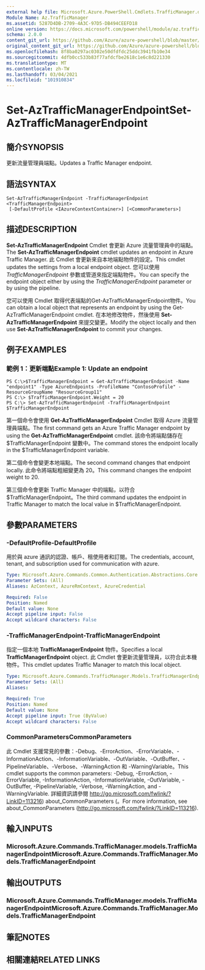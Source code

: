 ```yaml
---
external help file: Microsoft.Azure.PowerShell.Cmdlets.TrafficManager.dll-Help.xml
Module Name: Az.TrafficManager
ms.assetid: 5287D4DB-2709-4A3C-97D5-DB494CEEFD18
online version: https://docs.microsoft.com/powershell/module/az.trafficmanager/set-aztrafficmanagerendpoint
schema: 2.0.0
content_git_url: https://github.com/Azure/azure-powershell/blob/master/src/TrafficManager/TrafficManager/help/Set-AzTrafficManagerEndpoint.md
original_content_git_url: https://github.com/Azure/azure-powershell/blob/master/src/TrafficManager/TrafficManager/help/Set-AzTrafficManagerEndpoint.md
ms.openlocfilehash: 8f8ba0297ac0302e50dfdfdc25ddc3941fb10e34
ms.sourcegitcommit: 4dfb0cc533b83f77afdcfbe2618c1e6c8d221330
ms.translationtype: MT
ms.contentlocale: zh-TW
ms.lasthandoff: 03/04/2021
ms.locfileid: "101910834"
---
```

# <span data-ttu-id="b8c2c-101">Set-AzTrafficManagerEndpoint</span><span class="sxs-lookup"><span data-stu-id="b8c2c-101">Set-AzTrafficManagerEndpoint</span></span>

## <span data-ttu-id="b8c2c-102">簡介</span><span class="sxs-lookup"><span data-stu-id="b8c2c-102">SYNOPSIS</span></span>
<span data-ttu-id="b8c2c-103">更新流量管理員端點。</span><span class="sxs-lookup"><span data-stu-id="b8c2c-103">Updates a Traffic Manager endpoint.</span></span>

## <span data-ttu-id="b8c2c-104">語法</span><span class="sxs-lookup"><span data-stu-id="b8c2c-104">SYNTAX</span></span>

```
Set-AzTrafficManagerEndpoint -TrafficManagerEndpoint <TrafficManagerEndpoint>
 [-DefaultProfile <IAzureContextContainer>] [<CommonParameters>]
```

## <span data-ttu-id="b8c2c-105">描述</span><span class="sxs-lookup"><span data-stu-id="b8c2c-105">DESCRIPTION</span></span>
<span data-ttu-id="b8c2c-106">**Set-AzTrafficManagerEndpoint** Cmdlet 會更新 Azure 流量管理員中的端點。</span><span class="sxs-lookup"><span data-stu-id="b8c2c-106">The **Set-AzTrafficManagerEndpoint** cmdlet updates an endpoint in Azure Traffic Manager.</span></span>
<span data-ttu-id="b8c2c-107">此 Cmdlet 會更新來自本地端點物件的設定。</span><span class="sxs-lookup"><span data-stu-id="b8c2c-107">This cmdlet updates the settings from a local endpoint object.</span></span>
<span data-ttu-id="b8c2c-108">您可以使用 *TrafficManagerEndpoint* 參數或管道來指定端點物件。</span><span class="sxs-lookup"><span data-stu-id="b8c2c-108">You can specify the endpoint object either by using the *TrafficManagerEndpoint* parameter or by using the pipeline.</span></span>

<span data-ttu-id="b8c2c-109">您可以使用 Cmdlet 取得代表端點的Get-AzTrafficManagerEndpoint物件。</span><span class="sxs-lookup"><span data-stu-id="b8c2c-109">You can obtain a local object that represents an endpoint by using the Get-AzTrafficManagerEndpoint cmdlet.</span></span>
<span data-ttu-id="b8c2c-110">在本地修改物件，然後使用 **Set-AzTrafficManagerEndpoint** 來提交變更。</span><span class="sxs-lookup"><span data-stu-id="b8c2c-110">Modify the object locally and then use **Set-AzTrafficManagerEndpoint** to commit your changes.</span></span>

## <span data-ttu-id="b8c2c-111">例子</span><span class="sxs-lookup"><span data-stu-id="b8c2c-111">EXAMPLES</span></span>

### <span data-ttu-id="b8c2c-112">範例 1：更新端點</span><span class="sxs-lookup"><span data-stu-id="b8c2c-112">Example 1: Update an endpoint</span></span>
```
PS C:\>$TrafficManagerEndpoint = Get-AzTrafficManagerEndpoint -Name "endpoint1" -Type AzureEndpoints -ProfileName "ContosoProfile" -ResourceGroupName "ResourceGroup11"
PS C:\> $TrafficManagerEndpoint.Weight = 20
PS C:\> Set-AzTrafficManagerEndpoint -TrafficManagerEndpoint $TrafficManagerEndpoint
```

<span data-ttu-id="b8c2c-113">第一個命令會使用 **Get-AzTrafficManagerEndpoint** Cmdlet 取得 Azure 流量管理員端點。</span><span class="sxs-lookup"><span data-stu-id="b8c2c-113">The first command gets an Azure Traffic Manager endpoint by using the **Get-AzTrafficManagerEndpoint** cmdlet.</span></span>
<span data-ttu-id="b8c2c-114">該命令將端點儲存在 $TrafficManagerEndpoint 變數中。</span><span class="sxs-lookup"><span data-stu-id="b8c2c-114">The command stores the endpoint locally in the $TrafficManagerEndpoint variable.</span></span>

<span data-ttu-id="b8c2c-115">第二個命令會變更本地端點。</span><span class="sxs-lookup"><span data-stu-id="b8c2c-115">The second command changes that endpoint locally.</span></span>
<span data-ttu-id="b8c2c-116">此命令將端點粗細變更為 20。</span><span class="sxs-lookup"><span data-stu-id="b8c2c-116">This command changes the endpoint weight to 20.</span></span>

<span data-ttu-id="b8c2c-117">第三個命令會更新 Traffic Manager 中的端點，以符合 $TrafficManagerEndpoint。</span><span class="sxs-lookup"><span data-stu-id="b8c2c-117">The third command updates the endpoint in Traffic Manager to match the local value in $TrafficManagerEndpoint.</span></span>

## <span data-ttu-id="b8c2c-118">參數</span><span class="sxs-lookup"><span data-stu-id="b8c2c-118">PARAMETERS</span></span>

### <span data-ttu-id="b8c2c-119">-DefaultProfile</span><span class="sxs-lookup"><span data-stu-id="b8c2c-119">-DefaultProfile</span></span>
<span data-ttu-id="b8c2c-120">用於與 azure 通訊的認證、帳戶、租使用者和訂閱。</span><span class="sxs-lookup"><span data-stu-id="b8c2c-120">The credentials, account, tenant, and subscription used for communication with azure.</span></span>

```yaml
Type: Microsoft.Azure.Commands.Common.Authentication.Abstractions.Core.IAzureContextContainer
Parameter Sets: (All)
Aliases: AzContext, AzureRmContext, AzureCredential

Required: False
Position: Named
Default value: None
Accept pipeline input: False
Accept wildcard characters: False
```

### <span data-ttu-id="b8c2c-121">-TrafficManagerEndpoint</span><span class="sxs-lookup"><span data-stu-id="b8c2c-121">-TrafficManagerEndpoint</span></span>
<span data-ttu-id="b8c2c-122">指定一個本地 **TrafficManagerEndpoint** 物件。</span><span class="sxs-lookup"><span data-stu-id="b8c2c-122">Specifies a local **TrafficManagerEndpoint** object.</span></span>
<span data-ttu-id="b8c2c-123">此 Cmdlet 會更新流量管理員，以符合此本機物件。</span><span class="sxs-lookup"><span data-stu-id="b8c2c-123">This cmdlet updates Traffic Manager to match this local object.</span></span>

```yaml
Type: Microsoft.Azure.Commands.TrafficManager.Models.TrafficManagerEndpoint
Parameter Sets: (All)
Aliases:

Required: True
Position: Named
Default value: None
Accept pipeline input: True (ByValue)
Accept wildcard characters: False
```

### <span data-ttu-id="b8c2c-124">CommonParameters</span><span class="sxs-lookup"><span data-stu-id="b8c2c-124">CommonParameters</span></span>
<span data-ttu-id="b8c2c-125">此 Cmdlet 支援常見的參數：-Debug、-ErrorAction、-ErrorVariable、-InformationAction、-InformationVariable、-OutVariable、-OutBuffer、-PipelineVariable、-Verbose、-WarningAction 和 -WarningVariable。</span><span class="sxs-lookup"><span data-stu-id="b8c2c-125">This cmdlet supports the common parameters: -Debug, -ErrorAction, -ErrorVariable, -InformationAction, -InformationVariable, -OutVariable, -OutBuffer, -PipelineVariable, -Verbose, -WarningAction, and -WarningVariable.</span></span> <span data-ttu-id="b8c2c-126">詳細資訊請參閱 http://go.microsoft.com/fwlink/?LinkID=113216) about_CommonParameters (。</span><span class="sxs-lookup"><span data-stu-id="b8c2c-126">For more information, see about_CommonParameters (http://go.microsoft.com/fwlink/?LinkID=113216).</span></span>

## <span data-ttu-id="b8c2c-127">輸入</span><span class="sxs-lookup"><span data-stu-id="b8c2c-127">INPUTS</span></span>

### <span data-ttu-id="b8c2c-128">Microsoft.Azure.Commands.TrafficManager.models.TrafficManagerEndpoint</span><span class="sxs-lookup"><span data-stu-id="b8c2c-128">Microsoft.Azure.Commands.TrafficManager.Models.TrafficManagerEndpoint</span></span>

## <span data-ttu-id="b8c2c-129">輸出</span><span class="sxs-lookup"><span data-stu-id="b8c2c-129">OUTPUTS</span></span>

### <span data-ttu-id="b8c2c-130">Microsoft.Azure.Commands.TrafficManager.models.TrafficManagerEndpoint</span><span class="sxs-lookup"><span data-stu-id="b8c2c-130">Microsoft.Azure.Commands.TrafficManager.Models.TrafficManagerEndpoint</span></span>

## <span data-ttu-id="b8c2c-131">筆記</span><span class="sxs-lookup"><span data-stu-id="b8c2c-131">NOTES</span></span>

## <span data-ttu-id="b8c2c-132">相關連結</span><span class="sxs-lookup"><span data-stu-id="b8c2c-132">RELATED LINKS</span></span>
